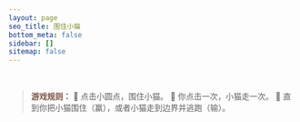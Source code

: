 ```yaml
---
layout: page
seo_title: 围住小猫
bottom_meta: false
sidebar: []
sitemap: false
---
```

<br/>
<div align="center">
    <div id="catch-the-cat"></div>
</div>

<script src="https://cdn.jsdelivr.net/gh/xzMhehe/StaticFile_CDN@main/static/js/catch-the-cat/phaser.min.js"></script>
<script src="https://cdn.jsdelivr.net/gh/xzMhehe/StaticFile_CDN@main/static/js/catch-the-cat/catch-the-cat.js"></script>
<script src="https://cdn.jsdelivr.net/gh/xzMhehe/StaticFile_CDN@main/static/js/catch-the-cat/game.js"></script>

> <strong style="color:#7C5246">游戏规则：</strong>
:bell: 点击小圆点，围住小猫。
:bell: 你点击一次，小猫走一次。
:bell: 直到你把小猫围住（赢），或者小猫走到边界并逃跑（输）。
